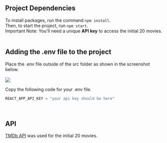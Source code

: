 ## Project Dependencies
To install packages, run the command `npm install`. <br> 
Then, to start the project, run `npm start`. <br> 
Important Note: You'll need a unique **API key** to access the initial 20 movies. <br><br>

## Adding the .env file to the project
Place the .env file outside of the src folder as shown in the screenshot below. <br><br>
<img src="https://github.com/user-attachments/assets/45994818-eda6-4429-864b-3b4e54f0ec3c"> <br>

Copy the following code for your .env file. <br>
```javascript
REACT_APP_API_KEY = "your api key should be here"
```
<br>

## API
[TMDb API](https://www.themoviedb.org/) was used for the initial 20 movies.
